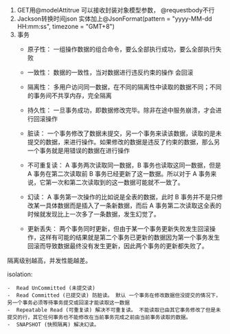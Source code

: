1. GET用@modelAttitrue 可以接收封装对象模型参数， @requestbody不行
2. Jackson转换时间json 实体加上@JsonFormat(pattern = "yyyy-MM-dd HH:mm:ss", timezone = "GMT+8")
3. 事务  
	- 原子性： 一组操作数据的组合命令，要么全部执行成功，要么全部执行失败
	- 一致性： 数据的一致性，当对数据进行违反约束的操作 会回滚
	- 隔离性： 多用户访问同一数据，在不同的隔离性中读取的数据不同；不同的事务间不共享内存，完全隔离
	- 持久性： 一旦事务成功，即数据修改完毕。除非在途中服务崩溃，才会进行回滚操作

	- 脏读： 一个事务修改了数据未提交，另一个事务来读该数据，读取的是未提交的数据，来进行操作。如果修改的数据是违反了约束的数据，那么另一个事务就是用错误的数据在进行操作
	- 不可重复读： A 事务两次读取同一数据，B 事务也读取这同一数据，但是 A 事务在第二次读取前 B 事务已经更新了这一数据。所以对于 A 事务来说，它第一次和第二次读取到的这一数据可能就不一致了。
	- 幻读： A 事务第一次操作的比如说是全表的数据，此时 B 事务并不是只修改某一具体数据而是插入了一条新数据，而后 A 事务第二次读取这全表的时候就发现比上一次多了一条数据，发生幻觉了。
	- 更新丢失： 两个事务同时更新，但由于某一个事务更新失败发生回滚操作，这样有可能的结果就是第二个事务已更新的数据因为第一个事务发生回滚而导致数据最终没有发生更新，因此两个事务的更新都失败了。

隔离级别越高，并发性能越差。

isolation:
	
	-  Read UnCommitted (未提交读) 
	-  Read Committed (已提交读) 防脏读。 默认 一个事务在修改数据但没提交的情况下，另一个事务必须等待事务提交或回滚才能读取这一数据
	-  Repeatable Read (可重复读) 解决不可重复读。 不能读取已由其它事务修改了但是未提交的行，其它任何事务也不能修改在当前事务完成之前由当前事务读取的数据。
	-  SNAPSHOT (快照隔离) 解决幻读。
